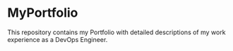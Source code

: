# MyPortfolio
This repository contains my Portfolio with detailed descriptions of my work experience as a DevOps Engineer.
